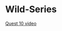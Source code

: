 
# Wild-Series

[Quest 10 video](https://drive.google.com/file/d/1x9cYGF4ifJ6lPeX8EXVwSla3xl_ce7DC/view) 
